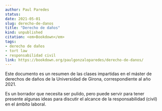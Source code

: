 ```yaml
---
author: Paul Paredes
status: 
date: 2021-05-01
slug: derecho-de-danos
title: "Derecho de daños"
kind: unpublished
citation: <em>Bookdown</em>
tags:
- derecho de daños
- tort law
- responsabilidad civil
link: https://bookdown.org/paulgonzaloparedes/derecho-de-danos/
---
```


Este documento es un resumen de las clases impartidas en el máster de derechos de daños de la Universidad de Girona, correspondiente al año 2021.

Es un borrador que necesita ser pulido, pero puede servir para tener presente algunas ideas para discutir el alcance de la responsabilidad (civil) en el ámbito laboral.
